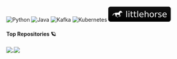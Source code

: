 <a><img alt="Python" src="https://img.shields.io/badge/-python-success?logo=python&logoColor=white"></a>
<a><img alt="Java" src="https://img.shields.io/badge/-java-orange?logo=openjdk&logoColor=white"></a>
<a><img alt="Kafka" src="https://img.shields.io/badge/-kafka-gray?logo=apache%20kafka&logoColor=white"></a>
<a><img alt="Kubernetes" src="https://img.shields.io/badge/-kubernetes-316ce6?logo=kubernetes&logoColor=white"></a>
<a href="https://littlehorse.io/"><img alt="littlehorse" src="https://raw.githubusercontent.com/littlehorse-enterprises/littlehorse/master/docs/images/badge-littlehorse.svg"/></a>

#### Top Repositories :ringed_planet:

<a href="https://github.com/sauljabin/kaskade">
  <img align="center" src="https://github-readme-stats.vercel.app/api/pin/?username=sauljabin&theme=nightowl&repo=kaskade" />
</a>

<a href="https://github.com/sauljabin/kayak">
  <img align="center" src="https://github-readme-stats.vercel.app/api/pin/?username=littlehorse-enterprises&theme=nightowl&repo=littlehorse" />
</a>
